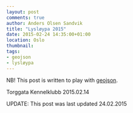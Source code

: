 ```yaml
---
layout: post
comments: true
author: Anders Olsen Sandvik
title: "Lysløypa 2015"
date: 2015-02-24 14:35:00+01:00
location: Oslo
thumbnail:
tags:
- geojson
- lysløypa
---
```


NB! This post is written to play with [geojson](https://help.github.com/articles/mapping-geojson-files-on-github/).

<script src="https://embed.github.com/view/geojson/Andersos/blog.andersos.net/gh-pages/geojson/lysløypa.geojson"></script>

Torggata Kennelklubb
2015.02.14

UPDATE: This post was last updated 24.02.2015
